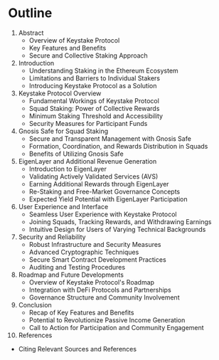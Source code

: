 # Outline



1. Abstract
   * Overview of Keystake Protocol
   * Key Features and Benefits
   * Secure and Collective Staking Approach
2. Introduction
   * Understanding Staking in the Ethereum Ecosystem
   * Limitations and Barriers to Individual Stakers
   * Introducing Keystake Protocol as a Solution
3. Keystake Protocol Overview
   * Fundamental Workings of Keystake Protocol
   * Squad Staking: Power of Collective Rewards
   * Minimum Staking Threshold and Accessibility
   * Security Measures for Participant Funds
4. Gnosis Safe for Squad Staking
   * Secure and Transparent Management with Gnosis Safe
   * Formation, Coordination, and Rewards Distribution in Squads
   * Benefits of Utilizing Gnosis Safe
5. EigenLayer and Additional Revenue Generation
   * Introduction to EigenLayer
   * Validating Actively Validated Services (AVS)
   * Earning Additional Rewards through EigenLayer
   * Re-Staking and Free-Market Governance Concepts
   * Expected Yield Potential with EigenLayer Participation
6. User Experience and Interface
   * Seamless User Experience with Keystake Protocol
   * Joining Squads, Tracking Rewards, and Withdrawing Earnings
   * Intuitive Design for Users of Varying Technical Backgrounds
7. Security and Reliability
   * Robust Infrastructure and Security Measures
   * Advanced Cryptographic Techniques
   * Secure Smart Contract Development Practices
   * Auditing and Testing Procedures
8. Roadmap and Future Developments
   * Overview of Keystake Protocol's Roadmap
   * Integration with DeFi Protocols and Partnerships
   * Governance Structure and Community Involvement
9. Conclusion
   * Recap of Key Features and Benefits
   * Potential to Revolutionize Passive Income Generation
   * Call to Action for Participation and Community Engagement
10. References

* Citing Relevant Sources and References
